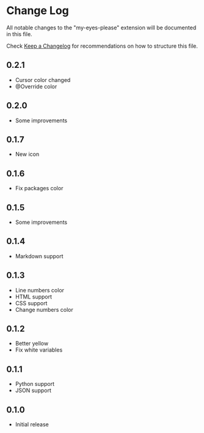 # Change Log

All notable changes to the "my-eyes-please" extension will be documented in this file.

Check [Keep a Changelog](http://keepachangelog.com/) for recommendations on how to structure this file.

## 0.2.1

- Cursor color changed
- @Override color

## 0.2.0

- Some improvements

## 0.1.7

- New icon

## 0.1.6

- Fix packages color

## 0.1.5

- Some improvements

## 0.1.4

- Markdown support

## 0.1.3

- Line numbers color
- HTML support
- CSS support
- Change numbers color

## 0.1.2

- Better yellow
- Fix white variables

## 0.1.1

- Python support
- JSON support

## 0.1.0

- Initial release
